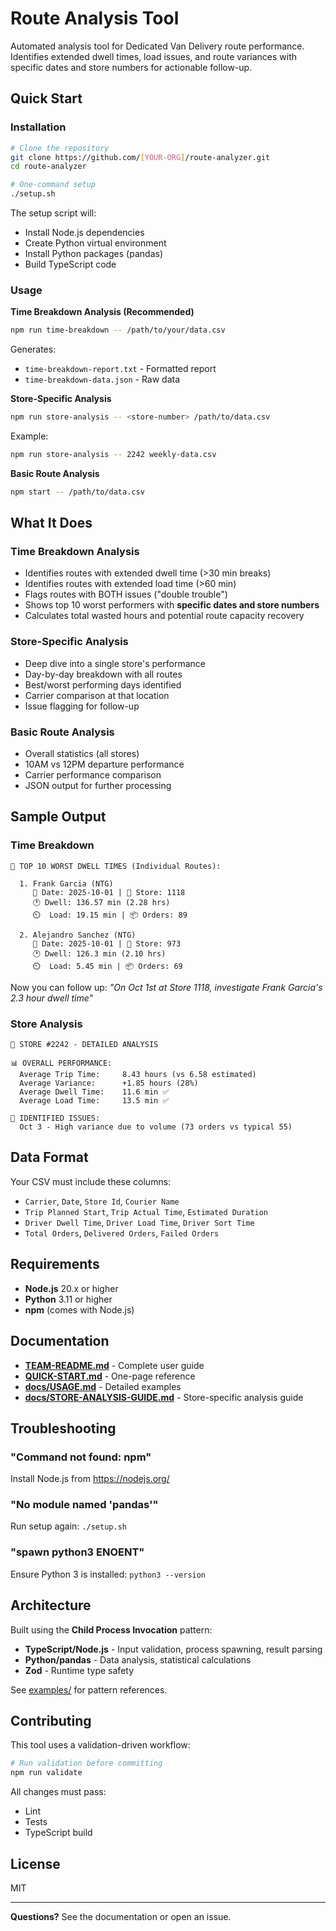 # Route Analysis Tool

Automated analysis tool for Dedicated Van Delivery route performance. Identifies extended dwell times, load issues, and route variances with specific dates and store numbers for actionable follow-up.

## Quick Start

### Installation

```bash
# Clone the repository
git clone https://github.com/[YOUR-ORG]/route-analyzer.git
cd route-analyzer

# One-command setup
./setup.sh
```

The setup script will:
- Install Node.js dependencies
- Create Python virtual environment
- Install Python packages (pandas)
- Build TypeScript code

### Usage

**Time Breakdown Analysis (Recommended)**
```bash
npm run time-breakdown -- /path/to/your/data.csv
```
Generates:
- `time-breakdown-report.txt` - Formatted report
- `time-breakdown-data.json` - Raw data

**Store-Specific Analysis**
```bash
npm run store-analysis -- <store-number> /path/to/data.csv
```
Example:
```bash
npm run store-analysis -- 2242 weekly-data.csv
```

**Basic Route Analysis**
```bash
npm start -- /path/to/data.csv
```

## What It Does

### Time Breakdown Analysis
- Identifies routes with extended dwell time (>30 min breaks)
- Identifies routes with extended load time (>60 min)
- Flags routes with BOTH issues ("double trouble")
- Shows top 10 worst performers with **specific dates and store numbers**
- Calculates total wasted hours and potential route capacity recovery

### Store-Specific Analysis
- Deep dive into a single store's performance
- Day-by-day breakdown with all routes
- Best/worst performing days identified
- Carrier comparison at that location
- Issue flagging for follow-up

### Basic Route Analysis
- Overall statistics (all stores)
- 10AM vs 12PM departure performance
- Carrier performance comparison
- JSON output for further processing

## Sample Output

### Time Breakdown
```
🔴 TOP 10 WORST DWELL TIMES (Individual Routes):

  1. Frank Garcia (NTG)
     📅 Date: 2025-10-01 | 🏪 Store: 1118
     🕐 Dwell: 136.57 min (2.28 hrs)
     ⏲️  Load: 19.15 min | 📦 Orders: 89

  2. Alejandro Sanchez (NTG)
     📅 Date: 2025-10-01 | 🏪 Store: 973
     🕐 Dwell: 126.3 min (2.10 hrs)
     ⏲️  Load: 5.45 min | 📦 Orders: 69
```

Now you can follow up: *"On Oct 1st at Store 1118, investigate Frank Garcia's 2.3 hour dwell time"*

### Store Analysis
```
📍 STORE #2242 - DETAILED ANALYSIS

📊 OVERALL PERFORMANCE:
  Average Trip Time:     8.43 hours (vs 6.58 estimated)
  Average Variance:      +1.85 hours (28%)
  Average Dwell Time:    11.6 min ✅
  Average Load Time:     13.5 min ✅

🚨 IDENTIFIED ISSUES:
  Oct 3 - High variance due to volume (73 orders vs typical 55)
```

## Data Format

Your CSV must include these columns:
- `Carrier`, `Date`, `Store Id`, `Courier Name`
- `Trip Planned Start`, `Trip Actual Time`, `Estimated Duration`
- `Driver Dwell Time`, `Driver Load Time`, `Driver Sort Time`
- `Total Orders`, `Delivered Orders`, `Failed Orders`

## Requirements

- **Node.js** 20.x or higher
- **Python** 3.11 or higher
- **npm** (comes with Node.js)

## Documentation

- **[TEAM-README.md](TEAM-README.md)** - Complete user guide
- **[QUICK-START.md](QUICK-START.md)** - One-page reference
- **[docs/USAGE.md](docs/USAGE.md)** - Detailed examples
- **[docs/STORE-ANALYSIS-GUIDE.md](docs/STORE-ANALYSIS-GUIDE.md)** - Store-specific analysis guide

## Troubleshooting

### "Command not found: npm"
Install Node.js from https://nodejs.org/

### "No module named 'pandas'"
Run setup again: `./setup.sh`

### "spawn python3 ENOENT"
Ensure Python 3 is installed: `python3 --version`

## Architecture

Built using the **Child Process Invocation** pattern:
- **TypeScript/Node.js** - Input validation, process spawning, result parsing
- **Python/pandas** - Data analysis, statistical calculations
- **Zod** - Runtime type safety

See [examples/](examples/) for pattern references.

## Contributing

This tool uses a validation-driven workflow:

```bash
# Run validation before committing
npm run validate
```

All changes must pass:
- Lint
- Tests
- TypeScript build

## License

MIT

---

**Questions?** See the documentation or open an issue.
